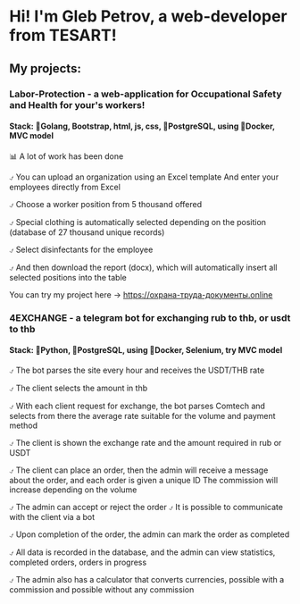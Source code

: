 # Hi! I'm Gleb Petrov, a web-developer from TESART!


## My projects:

### Labor-Protection - a web-application for Occupational Safety and Health for your's workers!

#### Stack: 🐹Golang, Bootstrap, html, js, css, 🐘PostgreSQL, using 🐳Docker, MVC model

📊 A lot of work has been done

⍻ You can upload an organization using an Excel template
And enter your employees directly from Excel

⍻ Choose a worker position from 5 thousand offered

⍻ Special clothing is automatically selected depending on the position (database of 27 thousand unique records)

⍻ Select disinfectants for the employee

⍻ And then download the report (docx), which will automatically insert all selected positions into the table

You can try my project here -> https://охрана-труда-документы.online


### 4EXCHANGE - a telegram bot for exchanging rub to thb, or usdt to thb

#### Stack: 🐍Python, 🐘PostgreSQL, using 🐳Docker, Selenium, try MVC model

⍻ The bot parses the site every hour and receives the USDT/THB rate

⍻ The client selects the amount in thb

⍻ With each client request for exchange, the bot parses Comtech and selects from there the average rate suitable for the volume and payment method

⍻ The client is shown the exchange rate and the amount required in rub or USDT

⍻ The client can place an order, then the admin will receive a message about the order, and each order is given a unique ID
The commission will increase depending on the volume

⍻ The admin can accept or reject the order
⍻ It is possible to communicate with the client via a bot

⍻ Upon completion of the order, the admin can mark the order as completed

⍻ All data is recorded in the database, and the admin can view statistics, completed orders, orders in progress

⍻ The admin also has a calculator that converts currencies, possible with a commission and possible without any commission


